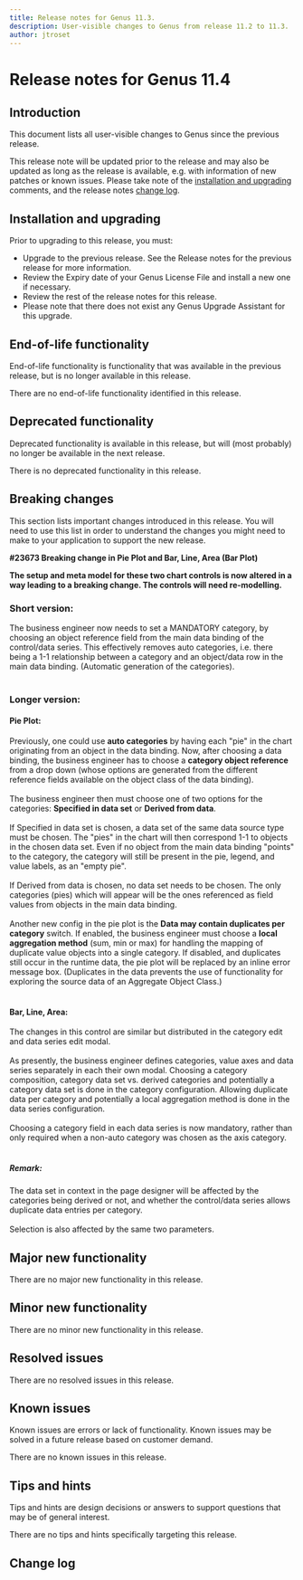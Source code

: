 ```yaml
---
title: Release notes for Genus 11.3.
description: User-visible changes to Genus from release 11.2 to 11.3.
author: jtroset
---
```


# Release notes for Genus 11.4

## Introduction

This document lists all user-visible changes to Genus since the previous release.

This release note will be updated prior to the release and may also be updated as long as the release is available, e.g. with information of new patches or known issues. Please take note of the [installation and upgrading](#installation-and-upgrading) comments, and the release notes [change log](#change-log).

## Installation and upgrading

Prior to upgrading to this release, you must:

- Upgrade to the previous release. See the Release notes for the previous release for more information.
- Review the Expiry date of your Genus License File and install a new one if necessary.
- Review the rest of the release notes for this release.
- Please note that there does not exist any Genus Upgrade Assistant for this upgrade.

<!--rntype01-start INSTALLATION / UPGRADE. DO NOT CHANGE THESE TAGS. ANY CHANGES BELOW WILL BE OVERWRITTEN.-->

<!--rntype01-end   INSTALLATION / UPGRADE. DO NOT CHANGE THESE TAGS. ANY CHANGES ABOVE WILL BE OVERWRITTEN.-->
<!-- release note type 2 is missing. That's ok.-->

## End-of-life functionality

End-of-life functionality is functionality that was available in the previous release, but is no longer available in this release.

<!--rntype03-start END-OF-LIFE. DO NOT CHANGE THESE TAGS. ANY CHANGES BELOW WILL BE OVERWRITTEN.-->

There are no end-of-life functionality identified in this release.

<!--rntype03-end   END-OF-LIFE. DO NOT CHANGE THESE TAGS. ANY CHANGES ABOVE WILL BE OVERWRITTEN.-->

## Deprecated functionality

Deprecated functionality is available in this release, but will (most probably) no longer be available in the next release.

<!--rntype04-start DEPRECATED. DO NOT CHANGE THESE TAGS. ANY CHANGES BELOW WILL BE OVERWRITTEN.-->

There is no deprecated functionality in this release.

<!--rntype04-end   DEPRECATED. DO NOT CHANGE THESE TAGS. ANY CHANGES ABOVE WILL BE OVERWRITTEN.-->

## Breaking changes

This section lists important changes introduced in this release. You will need to use this list in order to understand the changes you might need to make to your application to support the new release.

<!--rntype05-start BREAKING. DO NOT CHANGE THESE TAGS. ANY CHANGES BELOW WILL BE OVERWRITTEN.-->
<!--ID b56a108e-9757-4a41-a1bd-568e2db28ef1 -->

**#23673 Breaking change in Pie Plot and Bar, Line, Area (Bar Plot)**

<b>The setup and meta model for these two chart controls is now altered in a way leading to a breaking change. The controls will need re-modelling. </b>

<h3>Short version:</h3>
The business engineer now needs to set a MANDATORY category, by choosing an object reference field from the main data binding of the control/data series. This effectively removes auto categories, i.e. there being a 1-1 relationship between a category and an object/data row in the main data binding. (Automatic generation of the categories). 
<br/>
<br/>
<h3>Longer version:</h3>
<h4>Pie Plot:</h4>
Previously, one could use <b>auto categories</b> by having each "pie" in the chart originating from an object in the data binding. Now, after choosing a data binding, the business engineer has to choose a <b>category object reference</b> from a drop down (whose options are generated from the different reference fields available on the object class of the data binding).
<br/>
<br/>
The business engineer then must choose one of two options for the categories: <b>Specified in data set</b> or <b>Derived from data</b>. 
<br/>
<br/>
If Specified in data set is chosen, a data set of the same data source type must be chosen. The "pies" in the chart will then correspond 1-1 to objects in the chosen data set. Even if no object from the main data binding "points" to the category, the category will still be present in the pie, legend, and value labels, as an "empty pie".
<br/>
<br/>
If Derived from data is chosen, no data set needs to be chosen. The only categories (pies) which will appear will be the ones referenced as field values from objects in the main data binding. 
<br/>
<br/>
Another new config in the pie plot is the <b>Data may contain duplicates per category</b> switch. If enabled, the business engineer must choose a <b>local aggregation method</b> (sum, min or max) for handling the mapping of duplicate value objects into a single category. If disabled, and duplicates still occur in the runtime data, the pie plot will be replaced by an inline error message box. (Duplicates in the data prevents the use of functionality for exploring the source data of an Aggregate Object Class.)
<br/>
<br/>
<h4>Bar, Line, Area:</h4>
The changes in this control are similar but distributed in the category edit and data series edit modal. 
<br/>
<br/>
As presently, the business engineer defines categories, value axes and data series separately in each their own modal. Choosing a category composition, category data set vs. derived categories and potentially a category data set is done in the category configuration. Allowing duplicate data per category and potentially a local aggregation method is done in the data series configuration. 
<br/>
<br/>
Choosing a category field in each data series is now mandatory, rather than only required when a non-auto category was chosen as the axis category.
<br/>
<br/>
<h5>Remark:</h5>
The data set in context in the page designer will be affected by the categories being derived or not, and whether the control/data series allows duplicate data entries per category. 
<br/>
<br/>
Selection is also affected by the same two parameters.

<!--rntype05-end   BREAKING. DO NOT CHANGE THESE TAGS. ANY CHANGES ABOVE WILL BE OVERWRITTEN.-->

## Major new functionality

<!--rntype06-start MAJOR. DO NOT CHANGE THESE TAGS. ANY CHANGES BELOW WILL BE OVERWRITTEN.-->

There are no major new functionality in this release.

<!--rntype06-end   MAJOR. DO NOT CHANGE THESE TAGS. ANY CHANGES ABOVE WILL BE OVERWRITTEN.-->

## Minor new functionality

<!--rntype07-start MINOR. DO NOT CHANGE THESE TAGS. ANY CHANGES BELOW WILL BE OVERWRITTEN.-->

There are no minor new functionality in this release.

<!--rntype07-end   MINOR. DO NOT CHANGE THESE TAGS. ANY CHANGES ABOVE WILL BE OVERWRITTEN.-->

## Resolved issues

<!--rntype08-start RESOLVED ISSUES. DO NOT CHANGE THESE TAGS. ANY CHANGES BELOW WILL BE OVERWRITTEN.-->

There are no resolved issues in this release.

<!--rntype08-end   RESOLVED ISSUES. DO NOT CHANGE THESE TAGS. ANY CHANGES ABOVE WILL BE OVERWRITTEN.-->

## Known issues

Known issues are errors or lack of functionality. Known issues may be solved in a future release based on customer demand.

<!--rntype09-start KNOWN ISSUES. DO NOT CHANGE THESE TAGS. ANY CHANGES BELOW WILL BE OVERWRITTEN.-->

There are no known issues in this release.

<!--rntype09-end   KNOWN ISSUES. DO NOT CHANGE THESE TAGS. ANY CHANGES ABOVE WILL BE OVERWRITTEN.-->

## Tips and hints

Tips and hints are design decisions or answers to support questions that may be of general interest.

There are no tips and hints specifically targeting this release.

## Change log

<!--changelog CHANGELOG. DO NOT CHANGE THIS TAG. ANY CHANGES BELOW WILL BE DELETED.-->
